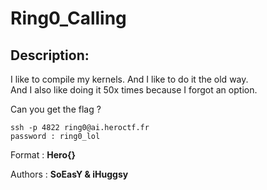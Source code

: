 
# Ring0_Calling
## Description:
I like to compile my kernels. And I like to do it the old way.   
And I also like doing it 50x times because I forgot an option.  

Can you get the flag ?  

`ssh -p 4822 ring0@ai.heroctf.fr`  
`password : ring0_lol`  
  
Format : **Hero{}**

Authors : **SoEasY & iHuggsy**

